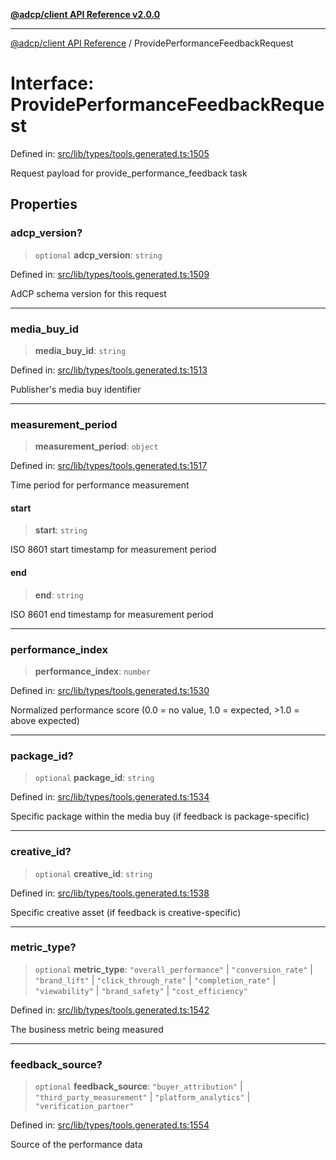 [**@adcp/client API Reference v2.0.0**](../README.md)

***

[@adcp/client API Reference](../README.md) / ProvidePerformanceFeedbackRequest

# Interface: ProvidePerformanceFeedbackRequest

Defined in: [src/lib/types/tools.generated.ts:1505](https://github.com/adcontextprotocol/adcp-client/blob/add23254eadaef025ae9fbe49b40948f459b98ff/src/lib/types/tools.generated.ts#L1505)

Request payload for provide_performance_feedback task

## Properties

### adcp\_version?

> `optional` **adcp\_version**: `string`

Defined in: [src/lib/types/tools.generated.ts:1509](https://github.com/adcontextprotocol/adcp-client/blob/add23254eadaef025ae9fbe49b40948f459b98ff/src/lib/types/tools.generated.ts#L1509)

AdCP schema version for this request

***

### media\_buy\_id

> **media\_buy\_id**: `string`

Defined in: [src/lib/types/tools.generated.ts:1513](https://github.com/adcontextprotocol/adcp-client/blob/add23254eadaef025ae9fbe49b40948f459b98ff/src/lib/types/tools.generated.ts#L1513)

Publisher's media buy identifier

***

### measurement\_period

> **measurement\_period**: `object`

Defined in: [src/lib/types/tools.generated.ts:1517](https://github.com/adcontextprotocol/adcp-client/blob/add23254eadaef025ae9fbe49b40948f459b98ff/src/lib/types/tools.generated.ts#L1517)

Time period for performance measurement

#### start

> **start**: `string`

ISO 8601 start timestamp for measurement period

#### end

> **end**: `string`

ISO 8601 end timestamp for measurement period

***

### performance\_index

> **performance\_index**: `number`

Defined in: [src/lib/types/tools.generated.ts:1530](https://github.com/adcontextprotocol/adcp-client/blob/add23254eadaef025ae9fbe49b40948f459b98ff/src/lib/types/tools.generated.ts#L1530)

Normalized performance score (0.0 = no value, 1.0 = expected, >1.0 = above expected)

***

### package\_id?

> `optional` **package\_id**: `string`

Defined in: [src/lib/types/tools.generated.ts:1534](https://github.com/adcontextprotocol/adcp-client/blob/add23254eadaef025ae9fbe49b40948f459b98ff/src/lib/types/tools.generated.ts#L1534)

Specific package within the media buy (if feedback is package-specific)

***

### creative\_id?

> `optional` **creative\_id**: `string`

Defined in: [src/lib/types/tools.generated.ts:1538](https://github.com/adcontextprotocol/adcp-client/blob/add23254eadaef025ae9fbe49b40948f459b98ff/src/lib/types/tools.generated.ts#L1538)

Specific creative asset (if feedback is creative-specific)

***

### metric\_type?

> `optional` **metric\_type**: `"overall_performance"` \| `"conversion_rate"` \| `"brand_lift"` \| `"click_through_rate"` \| `"completion_rate"` \| `"viewability"` \| `"brand_safety"` \| `"cost_efficiency"`

Defined in: [src/lib/types/tools.generated.ts:1542](https://github.com/adcontextprotocol/adcp-client/blob/add23254eadaef025ae9fbe49b40948f459b98ff/src/lib/types/tools.generated.ts#L1542)

The business metric being measured

***

### feedback\_source?

> `optional` **feedback\_source**: `"buyer_attribution"` \| `"third_party_measurement"` \| `"platform_analytics"` \| `"verification_partner"`

Defined in: [src/lib/types/tools.generated.ts:1554](https://github.com/adcontextprotocol/adcp-client/blob/add23254eadaef025ae9fbe49b40948f459b98ff/src/lib/types/tools.generated.ts#L1554)

Source of the performance data
